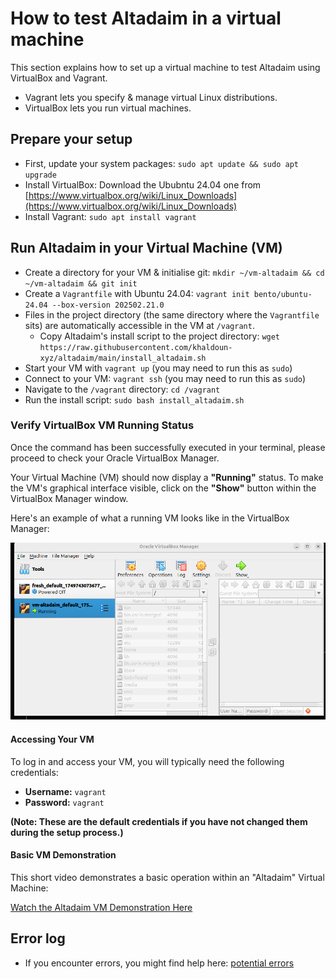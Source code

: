 # How to test Altadaim in a virtual machine

This section explains how to set up a virtual machine to test Altadaim
using VirtualBox and Vagrant.

- Vagrant lets you specify & manage virtual Linux distributions.
- VirtualBox lets you run virtual machines.

## Prepare your setup

- First, update your system packages: `sudo apt update && sudo apt upgrade`
- Install VirtualBox: Download the Ububntu 24.04 one from [https://www.virtualbox.org/wiki/Linux_Downloads](https://www.virtualbox.org/wiki/Linux_Downloads)
- Install Vagrant: `sudo apt install vagrant`

## Run Altadaim in your Virtual Machine (VM)

- Create a directory for your VM & initialise git:
  `mkdir ~/vm-altadaim && cd ~/vm-altadaim && git init`
- Create a `Vagrantfile` with Ubuntu 24.04:
  `vagrant init bento/ubuntu-24.04 --box-version 202502.21.0`
- Files in the project directory (the same directory where the `Vagrantfile` sits)
  are automatically accessible in the VM at `/vagrant`.
  - Copy Altadaim's install script to the project directory:
    `wget https://raw.githubusercontent.com/khaldoun-xyz/altadaim/main/install_altadaim.sh`
- Start your VM with `vagrant up` (you may need to run this as `sudo`)
- Connect to your VM: `vagrant ssh` (you may need to run this as `sudo`)
- Navigate to the `/vagrant` directory: `cd /vagrant`
- Run the install script: `sudo bash install_altadaim.sh`

### Verify VirtualBox VM Running Status

Once the command has been successfully executed in your terminal, please proceed to check your Oracle VirtualBox Manager.

Your Virtual Machine (VM) should now display a **"Running"** status. To make the VM's graphical interface visible, click on the **"Show"** button within the VirtualBox Manager window.

Here's an example of what a running VM looks like in the VirtualBox Manager:

![VirtualBox VM Running Status Screenshot](https://github.com/khaldoun-xyz/altadaim/blob/add-documentation/img/screenshot-vm-manager.png)

#### Accessing Your VM

To log in and access your VM, you will typically need the following credentials:

* **Username:** `vagrant`
* **Password:** `vagrant`

**(Note: These are the default credentials if you have not changed them during the setup process.)**

#### Basic VM Demonstration

This short video demonstrates a basic operation within an "Altadaim" Virtual Machine:

[Watch the Altadaim VM Demonstration Here](https://www.loom.com/share/2db65f3ce37543589a6ce449e25431f0?sid=a37d8fcb-6b9e-4629-bb90-6ff9f4a73f1d)
  
## Error log

- If you encounter errors, you might find help here: [potential errors](/docs/potential_errors.md)
